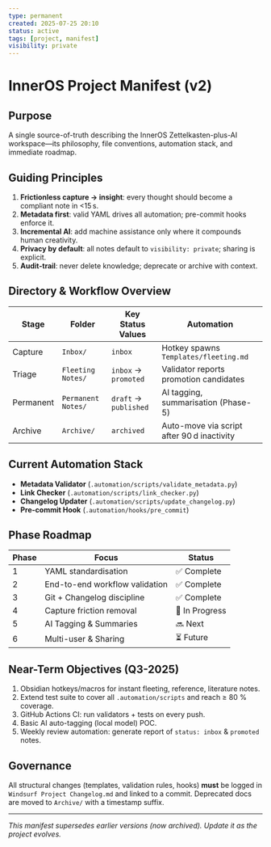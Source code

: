 ```yaml
---
type: permanent
created: 2025-07-25 20:10
status: active
tags: [project, manifest]
visibility: private
---
```


# InnerOS Project Manifest (v2)

## Purpose
A single source-of-truth describing the InnerOS Zettelkasten-plus-AI workspace—its philosophy, file conventions, automation stack, and immediate roadmap.

## Guiding Principles
1. **Frictionless capture → insight**: every thought should become a compliant note in <15 s.
2. **Metadata first**: valid YAML drives all automation; pre-commit hooks enforce it.
3. **Incremental AI**: add machine assistance only where it compounds human creativity.
4. **Privacy by default**: all notes default to `visibility: private`; sharing is explicit.
5. **Audit-trail**: never delete knowledge; deprecate or archive with context.

## Directory & Workflow Overview
| Stage | Folder | Key Status Values | Automation |
|-------|--------|------------------|------------|
| Capture | `Inbox/` | `inbox` | Hotkey spawns `Templates/fleeting.md` |
| Triage  | `Fleeting Notes/` | `inbox` → `promoted` | Validator reports promotion candidates |
| Permanent | `Permanent Notes/` | `draft` → `published` | AI tagging, summarisation (Phase-5) |
| Archive | `Archive/` | `archived` | Auto-move via script after 90 d inactivity |

## Current Automation Stack
- **Metadata Validator** (`.automation/scripts/validate_metadata.py`)
- **Link Checker** (`.automation/scripts/link_checker.py`)
- **Changelog Updater** (`.automation/scripts/update_changelog.py`)
- **Pre-commit Hook** (`.automation/hooks/pre_commit`)

## Phase Roadmap
| Phase | Focus | Status |
|-------|-------|--------|
| 1 | YAML standardisation | ✅ Complete |
| 2 | End-to-end workflow validation | ✅ Complete |
| 3 | Git + Changelog discipline | ✅ Complete |
| 4 | Capture friction removal | 🚧 In Progress |
| 5 | AI Tagging & Summaries | 🔜 Next |
| 6 | Multi-user & Sharing | ⏳ Future |

## Near-Term Objectives (Q3-2025)
1. Obsidian hotkeys/macros for instant fleeting, reference, literature notes.
2. Extend test suite to cover all `.automation/scripts` and reach ≥ 80 % coverage.
3. GitHub Actions CI: run validators + tests on every push.
4. Basic AI auto-tagging (local model) POC.
5. Weekly review automation: generate report of `status: inbox` & `promoted` notes.

## Governance
All structural changes (templates, validation rules, hooks) **must** be logged in `Windsurf Project Changelog.md` and linked to a commit. Deprecated docs are moved to `Archive/` with a timestamp suffix.

---
_This manifest supersedes earlier versions (now archived). Update it as the project evolves._
